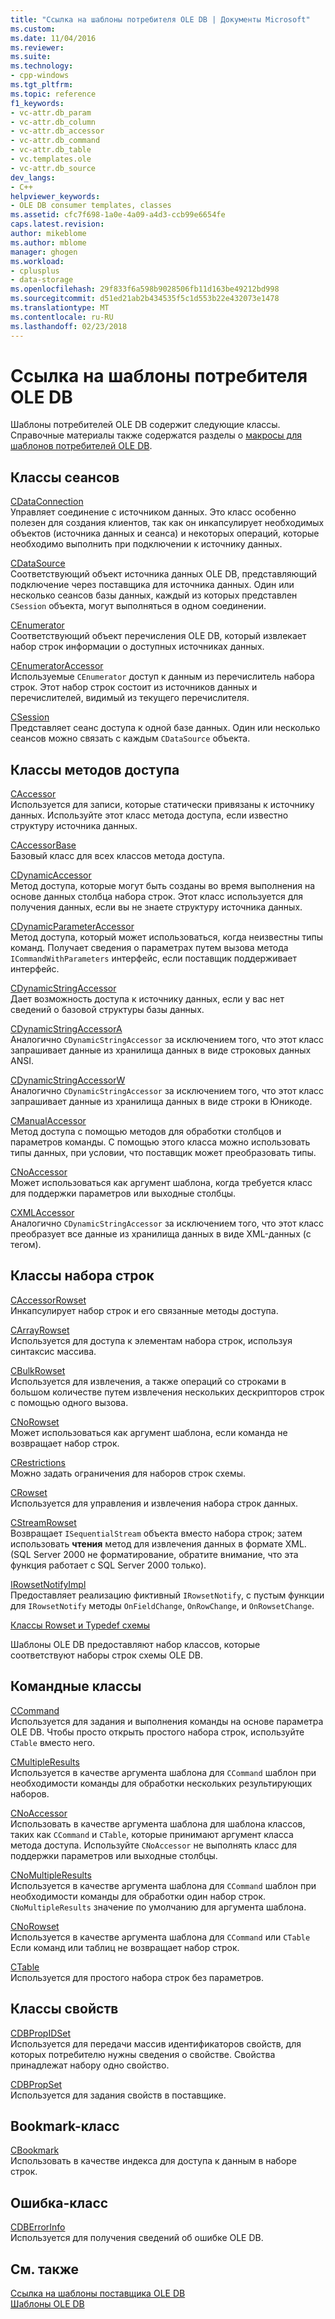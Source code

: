 ```yaml
---
title: "Ссылка на шаблоны потребителя OLE DB | Документы Microsoft"
ms.custom: 
ms.date: 11/04/2016
ms.reviewer: 
ms.suite: 
ms.technology:
- cpp-windows
ms.tgt_pltfrm: 
ms.topic: reference
f1_keywords:
- vc-attr.db_param
- vc-attr.db_column
- vc-attr.db_accessor
- vc-attr.db_command
- vc-attr.db_table
- vc.templates.ole
- vc-attr.db_source
dev_langs:
- C++
helpviewer_keywords:
- OLE DB consumer templates, classes
ms.assetid: cfc7f698-1a0e-4a09-a4d3-ccb99e6654fe
caps.latest.revision: 
author: mikeblome
ms.author: mblome
manager: ghogen
ms.workload:
- cplusplus
- data-storage
ms.openlocfilehash: 29f833f6a598b9028506fb11d163be49212bd998
ms.sourcegitcommit: d51ed21ab2b434535f5c1d553b22e432073e1478
ms.translationtype: MT
ms.contentlocale: ru-RU
ms.lasthandoff: 02/23/2018
---
```

# <a name="ole-db-consumer-templates-reference"></a>Ссылка на шаблоны потребителя OLE DB
Шаблоны потребителей OLE DB содержит следующие классы. Справочные материалы также содержатся разделы о [макросы для шаблонов потребителей OLE DB](../../data/oledb/macros-and-global-functions-for-ole-db-consumer-templates.md).  
  
## <a name="session-classes"></a>Классы сеансов  
 [CDataConnection](../../data/oledb/cdataconnection-class.md)  
 Управляет соединение с источником данных. Это класс особенно полезен для создания клиентов, так как он инкапсулирует необходимых объектов (источника данных и сеанса) и некоторых операций, которые необходимо выполнить при подключении к источнику данных.  
  
 [CDataSource](../../data/oledb/cdatasource-class.md)  
 Соответствующий объект источника данных OLE DB, представляющий подключение через поставщика для источника данных. Один или несколько сеансов базы данных, каждый из которых представлен `CSession` объекта, могут выполняться в одном соединении.  
  
 [CEnumerator](../../data/oledb/cenumerator-class.md)  
 Соответствующий объект перечисления OLE DB, который извлекает набор строк информации о доступных источниках данных.  
  
 [CEnumeratorAccessor](../../data/oledb/cenumeratoraccessor-class.md)  
 Используемые `CEnumerator` доступ к данным из перечислитель набора строк. Этот набор строк состоит из источников данных и перечислителей, видимый из текущего перечислителя.  
  
 [CSession](../../data/oledb/csession-class.md)  
 Представляет сеанс доступа к одной базе данных. Один или несколько сеансов можно связать с каждым `CDataSource` объекта.  
  
## <a name="accessor-classes"></a>Классы методов доступа  
 [CAccessor](../../data/oledb/caccessor-class.md)  
 Используется для записи, которые статически привязаны к источнику данных. Используйте этот класс метода доступа, если известно структуру источника данных.  
  
 [CAccessorBase](../../data/oledb/caccessorbase-class.md)  
 Базовый класс для всех классов метода доступа.  
  
 [CDynamicAccessor](../../data/oledb/cdynamicaccessor-class.md)  
 Метод доступа, которые могут быть созданы во время выполнения на основе данных столбца набора строк. Этот класс используется для получения данных, если вы не знаете структуру источника данных.  
  
 [CDynamicParameterAccessor](../../data/oledb/cdynamicparameteraccessor-class.md)  
 Метод доступа, который может использоваться, когда неизвестны типы команд. Получает сведения о параметрах путем вызова метода `ICommandWithParameters` интерфейс, если поставщик поддерживает интерфейс.  
  
 [CDynamicStringAccessor](../../data/oledb/cdynamicstringaccessor-class.md)  
 Дает возможность доступа к источнику данных, если у вас нет сведений о базовой структуры базы данных.  
  
 [CDynamicStringAccessorA](../../data/oledb/cdynamicstringaccessora-class.md)  
 Аналогично `CDynamicStringAccessor` за исключением того, что этот класс запрашивает данные из хранилища данных в виде строковых данных ANSI.  
  
 [CDynamicStringAccessorW](../../data/oledb/cdynamicstringaccessorw-class.md)  
 Аналогично `CDynamicStringAccessor` за исключением того, что этот класс запрашивает данные из хранилища данных в виде строки в Юникоде.  
  
 [CManualAccessor](../../data/oledb/cmanualaccessor-class.md)  
 Метод доступа с помощью методов для обработки столбцов и параметров команды. С помощью этого класса можно использовать типы данных, при условии, что поставщик может преобразовать типы.  
  
 [CNoAccessor](../../data/oledb/cnoaccessor-class.md)  
 Может использоваться как аргумент шаблона, когда требуется класс для поддержки параметров или выходные столбцы.  
  
 [CXMLAccessor](../../data/oledb/cxmlaccessor-class.md)  
 Аналогично `CDynamicStringAccessor` за исключением того, что этот класс преобразует все данные из хранилища данных в виде XML-данных (с тегом).  
  
## <a name="rowset-classes"></a>Классы набора строк  
 [CAccessorRowset](../../data/oledb/caccessorrowset-class.md)  
 Инкапсулирует набор строк и его связанные методы доступа.  
  
 [CArrayRowset](../../data/oledb/carrayrowset-class.md)  
 Используется для доступа к элементам набора строк, используя синтаксис массива.  
  
 [CBulkRowset](../../data/oledb/cbulkrowset-class.md)  
 Используется для извлечения, а также операций со строками в большом количестве путем извлечения нескольких дескрипторов строк с помощью одного вызова.  
  
 [CNoRowset](../../data/oledb/cnorowset-class.md)  
 Может использоваться как аргумент шаблона, если команда не возвращает набор строк.  
  
 [CRestrictions](../../data/oledb/crestrictions-class.md)  
 Можно задать ограничения для наборов строк схемы.  
  
 [CRowset](../../data/oledb/crowset-class.md)  
 Используется для управления и извлечения набора строк данных.  
  
 [CStreamRowset](../../data/oledb/cstreamrowset-class.md)  
 Возвращает `ISequentialStream` объекта вместо набора строк; затем использовать **чтения** метод для извлечения данных в формате XML. (SQL Server 2000 не форматирование, обратите внимание, что эта функция работает с SQL Server 2000 только).  
  
 [IRowsetNotifyImpl](../../data/oledb/irowsetnotifyimpl-class.md)  
 Предоставляет реализацию фиктивный `IRowsetNotify`, с пустым функции для `IRowsetNotify` методы `OnFieldChange`, `OnRowChange`, и `OnRowsetChange`.  
  
 [Классы Rowset и Typedef схемы](../../data/oledb/schema-rowset-classes-and-typedef-classes.md)  
  
 Шаблоны OLE DB предоставляют набор классов, которые соответствуют наборы строк схемы OLE DB.  
  
## <a name="command-classes"></a>Командные классы  
 [CCommand](../../data/oledb/ccommand-class.md)  
 Используется для задания и выполнения команды на основе параметра OLE DB. Чтобы просто открыть простого набора строк, используйте `CTable` вместо него.  
  
 [CMultipleResults](../../data/oledb/cmultipleresults-class.md)  
 Используется в качестве аргумента шаблона для `CCommand` шаблон при необходимости команды для обработки нескольких результирующих наборов.  
  
 [CNoAccessor](../../data/oledb/cnoaccessor-class.md)  
 Использовать в качестве аргумента шаблона для шаблона классов, таких как `CCommand` и `CTable`, которые принимают аргумент класса метода доступа. Используйте `CNoAccessor` не выполнять класс для поддержки параметров или выходные столбцы.  
  
 [CNoMultipleResults](../../data/oledb/cnomultipleresults-class.md)  
 Используется в качестве аргумента шаблона для `CCommand` шаблон при необходимости команды для обработки один набор строк. `CNoMultipleResults` значение по умолчанию для аргумента шаблона.  
  
 [CNoRowset](../../data/oledb/cnorowset-class.md)  
 Используется в качестве аргумента шаблона для `CCommand` или `CTable` Если команд или таблиц не возвращает набор строк.  
  
 [CTable](../../data/oledb/ctable-class.md)  
 Используется для простого набора строк без параметров.  
  
## <a name="property-classes"></a>Классы свойств  
 [CDBPropIDSet](../../data/oledb/cdbpropidset-class.md)  
 Используется для передачи массив идентификаторов свойств, для которых потребителю нужны сведения о свойстве. Свойства принадлежат набору одно свойство.  
  
 [CDBPropSet](../../data/oledb/cdbpropset-class.md)  
 Используется для задания свойств в поставщике.  
  
## <a name="bookmark-class"></a>Bookmark-класс  
 [CBookmark](../../data/oledb/cbookmark-class.md)  
 Использовать в качестве индекса для доступа к данным в наборе строк.  
  
## <a name="error-class"></a>Ошибка-класс  
 [CDBErrorInfo](../../data/oledb/cdberrorinfo-class.md)  
 Используется для получения сведений об ошибке OLE DB.  
  
## <a name="see-also"></a>См. также  
 [Ссылка на шаблоны поставщика OLE DB](../../data/oledb/ole-db-provider-templates-reference.md)   
 [Шаблоны OLE DB](../../data/oledb/ole-db-templates.md)